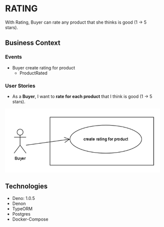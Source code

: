# RATING

With Rating, Buyer can rate any product that she thinks is good (1 -> 5 stars).

## Business Context

### Events

- Buyer create rating for product
  - ProductRated


### User Stories

- As a **Buyer**, I want to **rate for each product** that I think is good (1 -> 5 stars).

![use-case](./docs/usecases-rating.png)

## Technologies

- Deno: 1.0.5
- Denon
- TypeORM
- Postgres
- Docker-Compose
